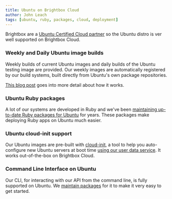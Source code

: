 ```yaml
---
title: Ubuntu on Brightbox Cloud
author: John Leach
tags: [ubuntu, ruby, packages, cloud, deployment]
---
```


Brightbox are a [Ubuntu Certified Cloud partner](/blog/2014/07/16/ubuntu-certified-cloud/) so the Ubuntu distro is ver well supported on Brightbox Cloud.

### Weekly and Daily Ubuntu image builds

Weekly builds of current Ubuntu images and daily builds of the Ubuntu testing image are provided. Our weekly images are automatically registered by our build systems, built directly from Ubuntu's own package repositories.

[This blog post](/blog/2012/05/31/weekly-ubuntu-image-builds/) goes into more detail about how it works.

### Ubuntu Ruby packages

A lot of our systems are developed in Ruby and we've been [maintaining up-to-date Ruby packages for Ubuntu](/docs/ruby/ubuntu/) for years. These packages make deploying Ruby apps on Ubuntu much easier.

### Ubuntu cloud-init support

Our Ubuntu images are pre-built with [cloud-init](/docs/guides/cloud-init), a tool to help you auto-configure new Ubuntu servers at boot time [using our user data service](/docs/guides/cli/user-data/#ubuntu-cloud-init-support). It works out-of-the-box on Brightbox Cloud.

### Command Line Interface on Ubuntu

Our CLI, for interacting with our API from the command line, is fully supported on Ubuntu. We [maintain packages](/docs/guides/cli/installation-ubuntu/) for it to make it very easy to get started.


